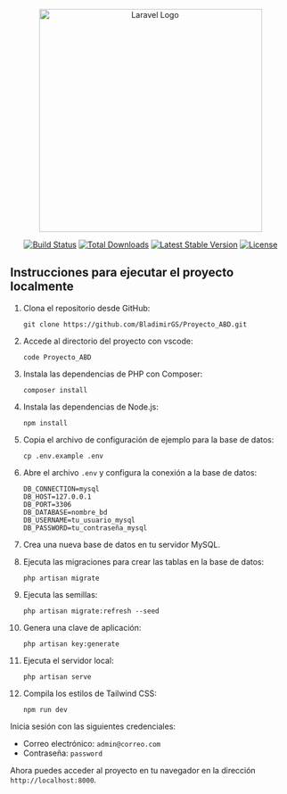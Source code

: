 <p align="center"><a href="https://laravel.com" target="_blank"><img src="https://raw.githubusercontent.com/laravel/art/master/logo-lockup/5%20SVG/2%20CMYK/1%20Full%20Color/laravel-logolockup-cmyk-red.svg" width="400" alt="Laravel Logo"></a></p>

<p align="center">
<a href="https://github.com/laravel/framework/actions"><img src="https://github.com/laravel/framework/workflows/tests/badge.svg" alt="Build Status"></a>
<a href="https://packagist.org/packages/laravel/framework"><img src="https://img.shields.io/packagist/dt/laravel/framework" alt="Total Downloads"></a>
<a href="https://packagist.org/packages/laravel/framework"><img src="https://img.shields.io/packagist/v/laravel/framework" alt="Latest Stable Version"></a>
<a href="https://packagist.org/packages/laravel/framework"><img src="https://img.shields.io/packagist/l/laravel/framework" alt="License"></a>
</p>


## Instrucciones para ejecutar el proyecto localmente

1. Clona el repositorio desde GitHub:
    ```
    git clone https://github.com/BladimirGS/Proyecto_ABD.git
    ```

2. Accede al directorio del proyecto con vscode:
    ```
    code Proyecto_ABD
    ```

3. Instala las dependencias de PHP con Composer:
    ```
    composer install
    ```

4. Instala las dependencias de Node.js:
    ```
    npm install
    ```

5. Copia el archivo de configuración de ejemplo para la base de datos:
    ```
    cp .env.example .env
    ```

6. Abre el archivo `.env` y configura la conexión a la base de datos:

    ```dotenv
    DB_CONNECTION=mysql
    DB_HOST=127.0.0.1
    DB_PORT=3306
    DB_DATABASE=nombre_bd
    DB_USERNAME=tu_usuario_mysql
    DB_PASSWORD=tu_contraseña_mysql
    ```

7. Crea una nueva base de datos en tu servidor MySQL.

8. Ejecuta las migraciones para crear las tablas en la base de datos:
    ```
    php artisan migrate
    ```

9. Ejecuta las semillas:
    ```
    php artisan migrate:refresh --seed
    ```

10. Genera una clave de aplicación:
    ```
    php artisan key:generate
    ```

11. Ejecuta el servidor local:
    ```
    php artisan serve
    ```

12. Compila los estilos de Tailwind CSS:
    ```
    npm run dev
    ```

Inicia sesión con las siguientes credenciales:
- Correo electrónico: `admin@correo.com`
- Contraseña: `password`
  
Ahora puedes acceder al proyecto en tu navegador en la dirección `http://localhost:8000`.
